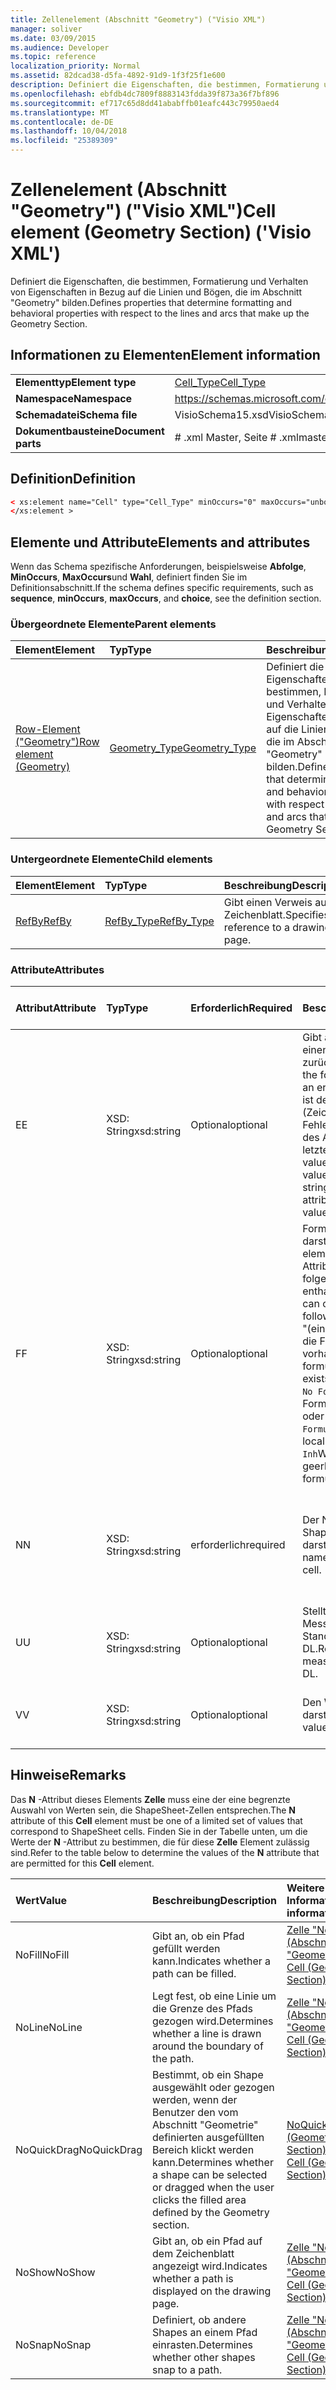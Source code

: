 ```yaml
---
title: Zellenelement (Abschnitt "Geometry") ("Visio XML")
manager: soliver
ms.date: 03/09/2015
ms.audience: Developer
ms.topic: reference
localization_priority: Normal
ms.assetid: 82dcad38-d5fa-4892-91d9-1f3f25f1e600
description: Definiert die Eigenschaften, die bestimmen, Formatierung und Verhalten von Eigenschaften in Bezug auf die Linien und Bögen, die im Abschnitt "Geometry" bilden.
ms.openlocfilehash: ebfdb4dc7809f8883143fdda39f873a36f7bf896
ms.sourcegitcommit: ef717c65d8dd41ababffb01eafc443c79950aed4
ms.translationtype: MT
ms.contentlocale: de-DE
ms.lasthandoff: 10/04/2018
ms.locfileid: "25389309"
---
```

# <a name="cell-element-geometry-section-visio-xml"></a><span data-ttu-id="31655-103">Zellenelement (Abschnitt "Geometry") ("Visio XML")</span><span class="sxs-lookup"><span data-stu-id="31655-103">Cell element (Geometry Section) ('Visio XML')</span></span>

<span data-ttu-id="31655-104">Definiert die Eigenschaften, die bestimmen, Formatierung und Verhalten von Eigenschaften in Bezug auf die Linien und Bögen, die im Abschnitt "Geometry" bilden.</span><span class="sxs-lookup"><span data-stu-id="31655-104">Defines properties that determine formatting and behavioral properties with respect to the lines and arcs that make up the Geometry Section.</span></span>
  
## <a name="element-information"></a><span data-ttu-id="31655-105">Informationen zu Elementen</span><span class="sxs-lookup"><span data-stu-id="31655-105">Element information</span></span>

|||
|:-----|:-----|
|<span data-ttu-id="31655-106">**Elementtyp**</span><span class="sxs-lookup"><span data-stu-id="31655-106">**Element type**</span></span> <br/> |[<span data-ttu-id="31655-107">Cell_Type</span><span class="sxs-lookup"><span data-stu-id="31655-107">Cell_Type</span></span>](cell_type-complextypevisio-xml.md) <br/> |
|<span data-ttu-id="31655-108">**Namespace**</span><span class="sxs-lookup"><span data-stu-id="31655-108">**Namespace**</span></span> <br/> |https://schemas.microsoft.com/office/visio/2012/main  <br/> |
|<span data-ttu-id="31655-109">**Schemadatei**</span><span class="sxs-lookup"><span data-stu-id="31655-109">**Schema file**</span></span> <br/> |<span data-ttu-id="31655-110">VisioSchema15.xsd</span><span class="sxs-lookup"><span data-stu-id="31655-110">VisioSchema15.xsd</span></span>  <br/> |
|<span data-ttu-id="31655-111">**Dokumentbausteine**</span><span class="sxs-lookup"><span data-stu-id="31655-111">**Document parts**</span></span> <br/> |<span data-ttu-id="31655-112"># .xml Master, Seite # .xml</span><span class="sxs-lookup"><span data-stu-id="31655-112">master#.xml, page#.xml</span></span>  <br/> |
   
## <a name="definition"></a><span data-ttu-id="31655-113">Definition</span><span class="sxs-lookup"><span data-stu-id="31655-113">Definition</span></span>

```XML
< xs:element name="Cell" type="Cell_Type" minOccurs="0" maxOccurs="unbounded" >
</xs:element >
```

## <a name="elements-and-attributes"></a><span data-ttu-id="31655-114">Elemente und Attribute</span><span class="sxs-lookup"><span data-stu-id="31655-114">Elements and attributes</span></span>

<span data-ttu-id="31655-115">Wenn das Schema spezifische Anforderungen, beispielsweise **Abfolge**, **MinOccurs**, **MaxOccurs**und **Wahl**, definiert finden Sie im Definitionsabschnitt.</span><span class="sxs-lookup"><span data-stu-id="31655-115">If the schema defines specific requirements, such as **sequence**, **minOccurs**, **maxOccurs**, and **choice**, see the definition section.</span></span> 
  
### <a name="parent-elements"></a><span data-ttu-id="31655-116">Übergeordnete Elemente</span><span class="sxs-lookup"><span data-stu-id="31655-116">Parent elements</span></span>

|<span data-ttu-id="31655-117">**Element**</span><span class="sxs-lookup"><span data-stu-id="31655-117">**Element**</span></span>|<span data-ttu-id="31655-118">**Typ**</span><span class="sxs-lookup"><span data-stu-id="31655-118">**Type**</span></span>|<span data-ttu-id="31655-119">**Beschreibung**</span><span class="sxs-lookup"><span data-stu-id="31655-119">**Description**</span></span>|
|:-----|:-----|:-----|
|[<span data-ttu-id="31655-120">Row-Element ("Geometry")</span><span class="sxs-lookup"><span data-stu-id="31655-120">Row element (Geometry)</span></span>](row-element-geometry-sectionvisio-xml.md) <br/> |[<span data-ttu-id="31655-121">Geometry_Type</span><span class="sxs-lookup"><span data-stu-id="31655-121">Geometry_Type</span></span>](geometry_type-complextypevisio-xml.md) <br/> |<span data-ttu-id="31655-122">Definiert die Eigenschaften, die bestimmen, Formatierung und Verhalten von Eigenschaften in Bezug auf die Linien und Bögen, die im Abschnitt "Geometry" bilden.</span><span class="sxs-lookup"><span data-stu-id="31655-122">Defines properties that determine formatting and behavioral properties with respect to the lines and arcs that make up the Geometry Section.</span></span>  <br/> |
   
### <a name="child-elements"></a><span data-ttu-id="31655-123">Untergeordnete Elemente</span><span class="sxs-lookup"><span data-stu-id="31655-123">Child elements</span></span>

|<span data-ttu-id="31655-124">**Element**</span><span class="sxs-lookup"><span data-stu-id="31655-124">**Element**</span></span>|<span data-ttu-id="31655-125">**Typ**</span><span class="sxs-lookup"><span data-stu-id="31655-125">**Type**</span></span>|<span data-ttu-id="31655-126">**Beschreibung**</span><span class="sxs-lookup"><span data-stu-id="31655-126">**Description**</span></span>|
|:-----|:-----|:-----|
|[<span data-ttu-id="31655-127">RefBy</span><span class="sxs-lookup"><span data-stu-id="31655-127">RefBy</span></span>](refby-element-cell_type-complextypevisio-xml.md) <br/> |[<span data-ttu-id="31655-128">RefBy_Type</span><span class="sxs-lookup"><span data-stu-id="31655-128">RefBy_Type</span></span>](refby_type-complextypevisio-xml.md) <br/> |<span data-ttu-id="31655-129">Gibt einen Verweis auf ein Zeichenblatt.</span><span class="sxs-lookup"><span data-stu-id="31655-129">Specifies a reference to a drawing page.</span></span>  <br/> |
   
### <a name="attributes"></a><span data-ttu-id="31655-130">Attribute</span><span class="sxs-lookup"><span data-stu-id="31655-130">Attributes</span></span>

|<span data-ttu-id="31655-131">**Attribut**</span><span class="sxs-lookup"><span data-stu-id="31655-131">**Attribute**</span></span>|<span data-ttu-id="31655-132">**Typ**</span><span class="sxs-lookup"><span data-stu-id="31655-132">**Type**</span></span>|<span data-ttu-id="31655-133">**Erforderlich**</span><span class="sxs-lookup"><span data-stu-id="31655-133">**Required**</span></span>|<span data-ttu-id="31655-134">**Beschreibung**</span><span class="sxs-lookup"><span data-stu-id="31655-134">**Description**</span></span>|<span data-ttu-id="31655-135">**Mögliche Werte**</span><span class="sxs-lookup"><span data-stu-id="31655-135">**Possible values**</span></span>|
|:-----|:-----|:-----|:-----|:-----|
|<span data-ttu-id="31655-136">E</span><span class="sxs-lookup"><span data-stu-id="31655-136">E</span></span>  <br/> |<span data-ttu-id="31655-137">XSD: String</span><span class="sxs-lookup"><span data-stu-id="31655-137">xsd:string</span></span>  <br/> |<span data-ttu-id="31655-138">Optional</span><span class="sxs-lookup"><span data-stu-id="31655-138">optional</span></span>  <br/> |<span data-ttu-id="31655-139">Gibt an, dass die Formel einen Fehler zurückgibt.</span><span class="sxs-lookup"><span data-stu-id="31655-139">Indicates that the formula evaluates to an error.</span></span> <span data-ttu-id="31655-140">Der Wert von **E** ist der aktuelle Wert (Zeichenfolge mit einer Fehlermeldung); der Wert des Attributs **V** ist der letzte gültige Wert.</span><span class="sxs-lookup"><span data-stu-id="31655-140">The value of **E** is the current value (an error message string); the value of the **V** attribute is the last valid value.</span></span>  <br/> |<span data-ttu-id="31655-141">Zeichenfolge mit einer Fehlermeldung.</span><span class="sxs-lookup"><span data-stu-id="31655-141">An error message string.</span></span>  <br/> |
|<span data-ttu-id="31655-142">F</span><span class="sxs-lookup"><span data-stu-id="31655-142">F</span></span>  <br/> |<span data-ttu-id="31655-143">XSD: String</span><span class="sxs-lookup"><span data-stu-id="31655-143">xsd:string</span></span>  <br/> |<span data-ttu-id="31655-144">Optional</span><span class="sxs-lookup"><span data-stu-id="31655-144">optional</span></span>  <br/> | <span data-ttu-id="31655-145">Formel für das Element darstellt.</span><span class="sxs-lookup"><span data-stu-id="31655-145">Represents the element's formula.</span></span> <span data-ttu-id="31655-146">Dieses Attribut kann eine der folgenden Zeichenfolgen enthalten:</span><span class="sxs-lookup"><span data-stu-id="31655-146">This attribute can contain one of the following strings:</span></span>  <br/>  <span data-ttu-id="31655-147">"(einige Formel)" Wenn die Formel lokal vorhanden ist.</span><span class="sxs-lookup"><span data-stu-id="31655-147">'(some formula)' if the formula exists locally</span></span>  <br/>  <span data-ttu-id="31655-148">`No Formula`Wenn die Formel lokal gelöscht oder blockiert ist.</span><span class="sxs-lookup"><span data-stu-id="31655-148">`No Formula` if the formula is locally deleted or blocked</span></span>  <br/>  <span data-ttu-id="31655-149">`Inh`Wenn die Formel geerbt wird.</span><span class="sxs-lookup"><span data-stu-id="31655-149">`Inh` if the formula is inherited.</span></span>  <br/> |<span data-ttu-id="31655-150">Eine Formel.</span><span class="sxs-lookup"><span data-stu-id="31655-150">A formula.</span></span>  <br/> |
|<span data-ttu-id="31655-151">N</span><span class="sxs-lookup"><span data-stu-id="31655-151">N</span></span>  <br/> |<span data-ttu-id="31655-152">XSD: String</span><span class="sxs-lookup"><span data-stu-id="31655-152">xsd:string</span></span>  <br/> |<span data-ttu-id="31655-153">erforderlich</span><span class="sxs-lookup"><span data-stu-id="31655-153">required</span></span>  <br/> |<span data-ttu-id="31655-154">Der Name der ShapeSheet-Zelle darstellt.</span><span class="sxs-lookup"><span data-stu-id="31655-154">Represents the name of the ShapeSheet cell.</span></span>  <br/> |<span data-ttu-id="31655-155">Der Name der ShapeSheet-Zelle.</span><span class="sxs-lookup"><span data-stu-id="31655-155">The name of the ShapeSheet cell.</span></span>  <br/> <span data-ttu-id="31655-156">Siehe Abschnitt "Hinweise".</span><span class="sxs-lookup"><span data-stu-id="31655-156">See the Remarks section below.</span></span>  <br/> |
|<span data-ttu-id="31655-157">U</span><span class="sxs-lookup"><span data-stu-id="31655-157">U</span></span>  <br/> |<span data-ttu-id="31655-158">XSD: String</span><span class="sxs-lookup"><span data-stu-id="31655-158">xsd:string</span></span>  <br/> |<span data-ttu-id="31655-159">Optional</span><span class="sxs-lookup"><span data-stu-id="31655-159">optional</span></span>  <br/> |<span data-ttu-id="31655-160">Stellt eine Einheit der Messung der Standardwert ist DL.</span><span class="sxs-lookup"><span data-stu-id="31655-160">Represents a unit of measure The default is DL.</span></span>  <br/> |<span data-ttu-id="31655-161">Die Einheiten der Zelle.</span><span class="sxs-lookup"><span data-stu-id="31655-161">The units of the cell.</span></span>  <br/> |
|<span data-ttu-id="31655-162">V</span><span class="sxs-lookup"><span data-stu-id="31655-162">V</span></span>  <br/> |<span data-ttu-id="31655-163">XSD: String</span><span class="sxs-lookup"><span data-stu-id="31655-163">xsd:string</span></span>  <br/> |<span data-ttu-id="31655-164">Optional</span><span class="sxs-lookup"><span data-stu-id="31655-164">optional</span></span>  <br/> |<span data-ttu-id="31655-165">Den Wert der Zelle darstellt.</span><span class="sxs-lookup"><span data-stu-id="31655-165">Represents the value of the cell.</span></span>  <br/> |<span data-ttu-id="31655-166">Der Wert der ShapeSheet-Zelle.</span><span class="sxs-lookup"><span data-stu-id="31655-166">The value of the ShapeSheet cell.</span></span>  <br/> |
   
## <a name="remarks"></a><span data-ttu-id="31655-167">Hinweise</span><span class="sxs-lookup"><span data-stu-id="31655-167">Remarks</span></span>

<span data-ttu-id="31655-168">Das **N** -Attribut dieses Elements **Zelle** muss eine der eine begrenzte Auswahl von Werten sein, die ShapeSheet-Zellen entsprechen.</span><span class="sxs-lookup"><span data-stu-id="31655-168">The **N** attribute of this **Cell** element must be one of a limited set of values that correspond to ShapeSheet cells.</span></span> <span data-ttu-id="31655-169">Finden Sie in der Tabelle unten, um die Werte der **N** -Attribut zu bestimmen, die für diese **Zelle** Element zulässig sind.</span><span class="sxs-lookup"><span data-stu-id="31655-169">Refer to the table below to determine the values of the **N** attribute that are permitted for this **Cell** element.</span></span> 
  
|<span data-ttu-id="31655-170">**Wert**</span><span class="sxs-lookup"><span data-stu-id="31655-170">**Value**</span></span>|<span data-ttu-id="31655-171">**Beschreibung**</span><span class="sxs-lookup"><span data-stu-id="31655-171">**Description**</span></span>|<span data-ttu-id="31655-172">**Weitere Informationen**</span><span class="sxs-lookup"><span data-stu-id="31655-172">**More information**</span></span>|
|:-----|:-----|:-----|
|<span data-ttu-id="31655-173">NoFill</span><span class="sxs-lookup"><span data-stu-id="31655-173">NoFill</span></span>  <br/> |<span data-ttu-id="31655-174">Gibt an, ob ein Pfad gefüllt werden kann.</span><span class="sxs-lookup"><span data-stu-id="31655-174">Indicates whether a path can be filled.</span></span>  <br/> |[<span data-ttu-id="31655-175">Zelle "NoFill" (Abschnitt "Geometry")</span><span class="sxs-lookup"><span data-stu-id="31655-175">NoFill Cell (Geometry Section)</span></span>](nofill-cell-geometry-section.md) <br/> |
|<span data-ttu-id="31655-176">NoLine</span><span class="sxs-lookup"><span data-stu-id="31655-176">NoLine</span></span>  <br/> |<span data-ttu-id="31655-177">Legt fest, ob eine Linie um die Grenze des Pfads gezogen wird.</span><span class="sxs-lookup"><span data-stu-id="31655-177">Determines whether a line is drawn around the boundary of the path.</span></span>  <br/> |[<span data-ttu-id="31655-178">Zelle "NoLine" (Abschnitt "Geometry")</span><span class="sxs-lookup"><span data-stu-id="31655-178">NoLine Cell (Geometry Section)</span></span>](noline-cell-geometry-section.md) <br/> |
|<span data-ttu-id="31655-179">NoQuickDrag</span><span class="sxs-lookup"><span data-stu-id="31655-179">NoQuickDrag</span></span>  <br/> |<span data-ttu-id="31655-180">Bestimmt, ob ein Shape ausgewählt oder gezogen werden, wenn der Benutzer den vom Abschnitt "Geometrie" definierten ausgefüllten Bereich klickt werden kann.</span><span class="sxs-lookup"><span data-stu-id="31655-180">Determines whether a shape can be selected or dragged when the user clicks the filled area defined by the Geometry section.</span></span>  <br/> |[<span data-ttu-id="31655-181">NoQuickDrag Cell (Geometry Section)</span><span class="sxs-lookup"><span data-stu-id="31655-181">NoQuickDrag Cell (Geometry Section)</span></span>](noquickdrag-cell-geometry-section.md) <br/> |
|<span data-ttu-id="31655-182">NoShow</span><span class="sxs-lookup"><span data-stu-id="31655-182">NoShow</span></span>  <br/> |<span data-ttu-id="31655-183">Gibt an, ob ein Pfad auf dem Zeichenblatt angezeigt wird.</span><span class="sxs-lookup"><span data-stu-id="31655-183">Indicates whether a path is displayed on the drawing page.</span></span>  <br/> |[<span data-ttu-id="31655-184">Zelle "NoShow" (Abschnitt "Geometry")</span><span class="sxs-lookup"><span data-stu-id="31655-184">NoShow Cell (Geometry Section)</span></span>](noshow-cell-geometry-section.md) <br/> |
|<span data-ttu-id="31655-185">NoSnap</span><span class="sxs-lookup"><span data-stu-id="31655-185">NoSnap</span></span>  <br/> |<span data-ttu-id="31655-186">Definiert, ob andere Shapes an einem Pfad einrasten.</span><span class="sxs-lookup"><span data-stu-id="31655-186">Determines whether other shapes snap to a path.</span></span>  <br/> |[<span data-ttu-id="31655-187">Zelle "NoSnap" (Abschnitt "Geometry")</span><span class="sxs-lookup"><span data-stu-id="31655-187">NoSnap Cell (Geometry Section)</span></span>](nosnap-cell-geometry-section.md) <br/> |
   

